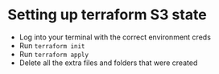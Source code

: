 # Setting up terraform S3 state

- Log into your terminal with the correct environment creds
- Run `terraform init`
- Run `terraform apply`
- Delete all the extra files and folders that were created
